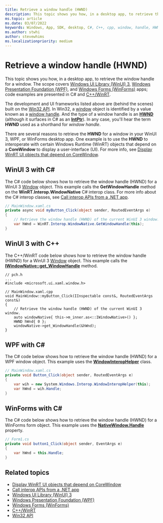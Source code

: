 ```yaml
---
title: Retrieve a window handle (HWND)
description: This topic shows you how, in a desktop app, to retrieve the window handle for a window.
ms.topic: article
ms.date: 03/07/2022
keywords: Windows, App, SDK, desktop, C#, C++, cpp, window, handle, HWND, Windows UI Library, WinUI
ms.author: stwhi
author: stevewhims
ms.localizationpriority: medium
---
```


# Retrieve a window handle (HWND)

This topic shows you how, in a desktop app, to retrieve the window handle for a window. The scope covers [Windows UI Library (WinUI) 3](../../winui/winui3/index.md), [Windows Presentation Foundation (WPF)](/dotnet/desktop/wpf/), and [Windows Forms (WinForms)](/dotnet/desktop/winforms/) apps; code examples are presented in C# and [C++/WinRT](/windows/uwp/cpp-and-winrt-apis/).

The development and UI frameworks listed above are (behind the scenes) built on the [Win32 API](/windows/win32/). In Win32, a [window](/windows/win32/winmsg/about-windows) object is identified by a value known as a [window handle](/windows/win32/winmsg/about-windows#window-handle). And the type of a window handle is an **[HWND](/windows/win32/winprog/windows-data-types)** (although it surfaces in C# as an [**IntPtr**](/dotnet/api/system.intptr)). In any case, you'll hear the term **HWND** used as a shorthand for *window handle*.

There are several reasons to retrieve the **HWND** for a window in your WinUI 3, WPF, or WinForms desktop app. One example is to use the **HWND** to interoperate with certain Windows Runtime (WinRT) objects that depend on a **CoreWindow** to display a user-interface (UI). For more info, see [Display WinRT UI objects that depend on CoreWindow](./display-ui-objects.md).

## WinUI 3 with C#

The C# code below shows how to retrieve the window handle (HWND) for a WinUI 3 [Window](/windows/windows-app-sdk/api/winrt/microsoft.ui.xaml.window) object. This example calls the **GetWindowHandle** method on the **WinRT.Interop.WindowNative** C# interop class. For more info about the C# interop classes, see [Call interop APIs from a .NET app](../../desktop/modernize/winrt-com-interop-csharp.md).

```csharp
// MainWindow.xaml.cs
private async void myButton_Click(object sender, RoutedEventArgs e)
{
    // Retrieve the window handle (HWND) of the current WinUI 3 window.
    var hWnd = WinRT.Interop.WindowNative.GetWindowHandle(this);
}
```

## WinUI 3 with C++

The C++/WinRT code below shows how to retrieve the window handle (HWND) for a WinUI 3 [Window](/windows/windows-app-sdk/api/winrt/microsoft.ui.xaml.window) object. This example calls the [**IWindowNative::get_WindowHandle**](/windows/windows-app-sdk/api/win32/microsoft.ui.xaml.window/nf-microsoft-ui-xaml-window-iwindownative-get_windowhandle) method.

```cppwinrt
// pch.h
...
#include <microsoft.ui.xaml.window.h>

// MainWindow.xaml.cpp
void MainWindow::myButton_Click(IInspectable const&, RoutedEventArgs const&)
{
    // Retrieve the window handle (HWND) of the current WinUI 3 window.
    auto windowNative{ this->m_inner.as<::IWindowNative>() };
    HWND hWnd{ 0 };
    windowNative->get_WindowHandle(&hWnd);
}
```

## WPF with C#

The C# code below shows how to retrieve the window handle (HWND) for a WPF window object. This example uses the [**WindowInteropHelper**](/dotnet/api/system.windows.interop.windowinterophelper) class.

```csharp
// MainWindow.xaml.cs
private void Button_Click(object sender, RoutedEventArgs e)
{
    var wih = new System.Windows.Interop.WindowInteropHelper(this);
    var hWnd = wih.Handle;
}
```

## WinForms with C#

The C# code below shows how to retrieve the window handle (HWND) for a WinForms form object. This example uses the [**NativeWindow.Handle**](/dotnet/api/system.windows.forms.nativewindow.handle) property.

```csharp
// Form1.cs
private void button1_Click(object sender, EventArgs e)
{
    var hWnd = this.Handle;
}
```

## Related topics

* [Display WinRT UI objects that depend on CoreWindow](./display-ui-objects.md)
* [Call interop APIs from a .NET app](../../desktop/modernize/winrt-com-interop-csharp.md)
* [Windows UI Library (WinUI) 3](../../winui/winui3/index.md)
* [Windows Presentation Foundation (WPF)](/dotnet/desktop/wpf/)
* [Windows Forms (WinForms)](/dotnet/desktop/winforms/)
* [C++/WinRT](/windows/uwp/cpp-and-winrt-apis/)
* [Win32 API](/windows/win32/)